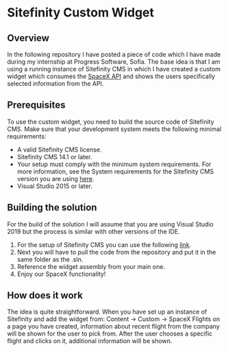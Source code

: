 # Sitefinity Custom Widget
## Overview
In the following repository I have posted a piece of code which I have made during my internship at Progress Software, Sofia. The base idea is that I am using a running instance of Sitefinity CMS in which I have created a custom widget which consumes the [SpaceX API](https://github.com/r-spacex/SpaceX-API) and shows the users specifically selected information from the API.

## Prerequisites
To use the custom widget, you need to build the source code of Sitefinity CMS. Make sure that your development system meets the following minimal requirements:

* A valid Sitefinity CMS license.
* Sitefinity CMS 14.1 or later.
* Your setup must comply with the minimum system requirements. For more information, see the System requirements for the Sitefinity CMS version you are using [here](https://www.progress.com/documentation/sitefinity-cms/system-requirements).
* Visual Studio 2015 or later.

## Building the solution
For the build of the solution I will assume that you are using Visual Studio 2019 but the process is similar with other versions of the IDE.

1. For the setup of Sitefinity CMS you can use the following [link](https://www.progress.com/documentation/sitefinity-cms/install-sitefinity).
2. Next you will have to pull the code from the repository and put it in the same folder as the <nameOfYourProject>.sln.
3. Reference the widget assembly from your main one.
4. Enjoy our SpaceX functionality!

## How does it work

The idea is quite straightforward. When you have set up an instance of Sitefinity and add the widget from: Content -> Custom -> SpaceX Flights on a page you have created, information about recent flight from the company will be shown for the user to pick from. After the user chooses a specific flight and clicks on it, additional information will be shown.
